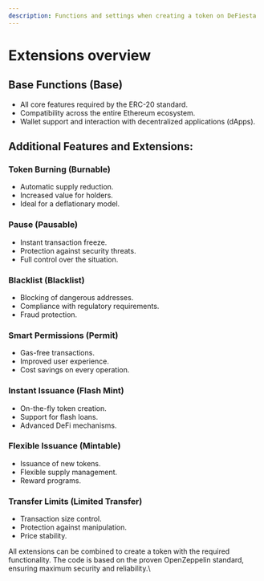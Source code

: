 ```yaml
---
description: Functions and settings when creating a token on DeFiesta
---
```


# Extensions overview

## Base Functions (Base)

* All core features required by the ERC-20 standard.
* Compatibility across the entire Ethereum ecosystem.&#x20;
* Wallet support and interaction with decentralized applications (dApps).

## Additional Features and Extensions:

### Token Burning (Burnable)

* Automatic supply reduction.&#x20;
* Increased value for holders.&#x20;
* Ideal for a deflationary model.

### Pause (Pausable)

* Instant transaction freeze.
* Protection against security threats.
* Full control over the situation.

### Blacklist (Blacklist)

* Blocking of dangerous addresses.
* Compliance with regulatory requirements.
* Fraud protection.

### Smart Permissions (Permit)

* Gas-free transactions.
* Improved user experience.
* Cost savings on every operation.

### Instant Issuance (Flash Mint)

* On-the-fly token creation.
* Support for flash loans.
* Advanced DeFi mechanisms.

### Flexible Issuance (Mintable)

* Issuance of new tokens.
* Flexible supply management.
* Reward programs.

### Transfer Limits (Limited Transfer)

* Transaction size control.
* Protection against manipulation.
* Price stability.

All extensions can be combined to create a token with the required functionality. The code is based on the proven OpenZeppelin standard, ensuring maximum security and reliability.\
